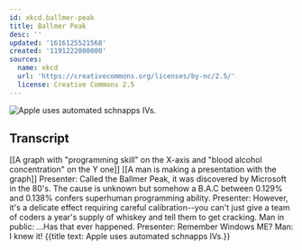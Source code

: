 ```yaml
---
id: xkcd.ballmer-peak
title: Ballmer Peak
desc: ''
updated: '1616125521568'
created: '1191222000000'
sources:
  name: xkcd
  url: 'https://creativecommons.org/licenses/by-nc/2.5/'
  license: Creative Commons 2.5
---
```

![Apple uses automated schnapps IVs.](https://imgs.xkcd.com/comics/ballmer_peak.png)

## Transcript
[[A graph with "programming skill" on the X-axis and "blood alcohol concentration" on the Y one]]
[[A man is making a presentation with the graph]]
Presenter: Called the Ballmer Peak, it was discovered by Microsoft in the 80's. The cause is unknown but somehow a B.A.C between 0.129% and 0.138% confers superhuman programming ability.
Presenter: However, it's a delicate effect requiring careful calibration--you can't just give a team of coders a year's supply of whiskey and tell them to get cracking.
Man in public: ...Has that ever happened.
Presenter: Remember Windows ME?
Man: I knew it!
{{title text: Apple uses automated schnapps IVs.}}
